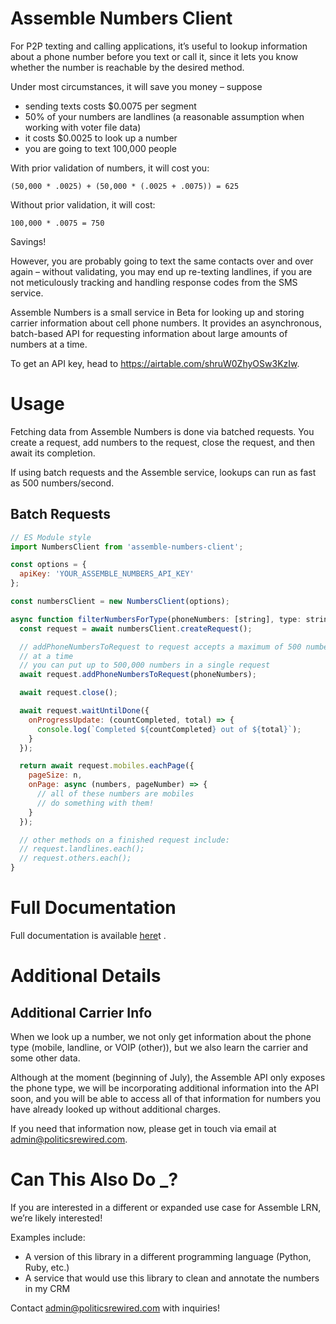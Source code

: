 # Assemble Numbers Client

For P2P texting and calling applications, it’s useful to lookup information about a phone number before you text or call it, since it lets you know whether the number is reachable by the desired method.

Under most circumstances, it will save you money – suppose

- sending texts costs \$0.0075 per segment
- 50% of your numbers are landlines (a reasonable assumption when working with voter file data)
- it costs \$0.0025 to look up a number
- you are going to text 100,000 people

With prior validation of numbers, it will cost you:

    (50,000 * .0025) + (50,000 * (.0025 + .0075)) = 625

Without prior validation, it will cost:

    100,000 * .0075 = 750

Savings!

However, you are probably going to text the same contacts over and over again – without validating, you may end up re-texting landlines, if you are not meticulously tracking and handling response codes from the SMS service.

Assemble Numbers is a small service in Beta for looking up and storing carrier information about cell phone numbers. It provides an asynchronous, batch-based API for requesting information about large amounts of numbers at a time.

To get an API key, head to https://airtable.com/shruW0ZhyOSw3KzIw.

# Usage

Fetching data from Assemble Numbers is done via batched requests. You create a request, add numbers to the request, close the request, and then await its completion.

If using batch requests and the Assemble service, lookups can run as fast as 500 numbers/second.

## Batch Requests

```javascript
// ES Module style
import NumbersClient from 'assemble-numbers-client';

const options = {
  apiKey: 'YOUR_ASSEMBLE_NUMBERS_API_KEY'
};

const numbersClient = new NumbersClient(options);

async function filterNumbersForType(phoneNumbers: [string], type: string) {
  const request = await numbersClient.createRequest();

  // addPhoneNumbersToRequest to request accepts a maximum of 500 numbers
  // at a time
  // you can put up to 500,000 numbers in a single request
  await request.addPhoneNumbersToRequest(phoneNumbers);

  await request.close();

  await request.waitUntilDone({
    onProgressUpdate: (countCompleted, total) => {
      console.log(`Completed ${countCompleted} out of ${total}`);
    }
  });

  return await request.mobiles.eachPage({
    pageSize: n,
    onPage: async (numbers, pageNumber) => {
      // all of these numbers are mobiles
      // do something with them!
    }
  });

  // other methods on a finished request include:
  // request.landlines.each();
  // request.others.each();
}
```

# Full Documentation

Full documentation is available [here](https://politics-rewired.github.io/numbers-client/)t .

# Additional Details

## Additional Carrier Info

When we look up a number, we not only get information about the phone type (mobile, landline, or VOIP (other)), but we also learn the carrier and some other data.

Although at the moment (beginning of July), the Assemble API only exposes the phone type, we will be incorporating additional information into the API soon, and you will be able to access all of that information for numbers you have already looked up without additional charges.

If you need that information now, please get in touch via email at admin@politicsrewired.com.

# Can This Also Do **\_**?

If you are interested in a different or expanded use case for Assemble LRN, we’re likely interested!

Examples include:

- A version of this library in a different programming language (Python, Ruby, etc.)
- A service that would use this library to clean and annotate the numbers in my CRM

Contact admin@politicsrewired.com with inquiries!
